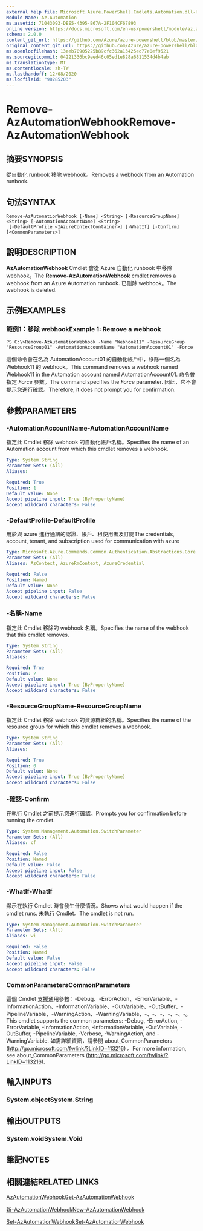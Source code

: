 ```yaml
---
external help file: Microsoft.Azure.PowerShell.Cmdlets.Automation.dll-Help.xml
Module Name: Az.Automation
ms.assetid: 71043093-DEE5-4395-B67A-2F104CF67893
online version: https://docs.microsoft.com/en-us/powershell/module/az.automation/remove-azautomationwebhook
schema: 2.0.0
content_git_url: https://github.com/Azure/azure-powershell/blob/master/src/Automation/Automation/help/Remove-AzAutomationWebhook.md
original_content_git_url: https://github.com/Azure/azure-powershell/blob/master/src/Automation/Automation/help/Remove-AzAutomationWebhook.md
ms.openlocfilehash: 13eeb70905225b89cfc362a13425ec77e0ef9521
ms.sourcegitcommit: 04221336bc9eed46c05ed1e828a6811534d4b4ab
ms.translationtype: MT
ms.contentlocale: zh-TW
ms.lasthandoff: 12/08/2020
ms.locfileid: "98285203"
---
```

# <span data-ttu-id="0bd1e-101">Remove-AzAutomationWebhook</span><span class="sxs-lookup"><span data-stu-id="0bd1e-101">Remove-AzAutomationWebhook</span></span>

## <span data-ttu-id="0bd1e-102">摘要</span><span class="sxs-lookup"><span data-stu-id="0bd1e-102">SYNOPSIS</span></span>
<span data-ttu-id="0bd1e-103">從自動化 runbook 移除 webhook。</span><span class="sxs-lookup"><span data-stu-id="0bd1e-103">Removes a webhook from an Automation runbook.</span></span>

## <span data-ttu-id="0bd1e-104">句法</span><span class="sxs-lookup"><span data-stu-id="0bd1e-104">SYNTAX</span></span>

```
Remove-AzAutomationWebhook [-Name] <String> [-ResourceGroupName] <String> [-AutomationAccountName] <String>
 [-DefaultProfile <IAzureContextContainer>] [-WhatIf] [-Confirm] [<CommonParameters>]
```

## <span data-ttu-id="0bd1e-105">說明</span><span class="sxs-lookup"><span data-stu-id="0bd1e-105">DESCRIPTION</span></span>
<span data-ttu-id="0bd1e-106">**AzAutomationWebhook** Cmdlet 會從 Azure 自動化 runbook 中移除 webhook。</span><span class="sxs-lookup"><span data-stu-id="0bd1e-106">The **Remove-AzAutomationWebhook** cmdlet removes a webhook from an Azure Automation runbook.</span></span>
<span data-ttu-id="0bd1e-107">已刪除 webhook。</span><span class="sxs-lookup"><span data-stu-id="0bd1e-107">The webhook is deleted.</span></span>

## <span data-ttu-id="0bd1e-108">示例</span><span class="sxs-lookup"><span data-stu-id="0bd1e-108">EXAMPLES</span></span>

### <span data-ttu-id="0bd1e-109">範例1：移除 webhook</span><span class="sxs-lookup"><span data-stu-id="0bd1e-109">Example 1: Remove a webhook</span></span>
```
PS C:\>Remove-AzAutomationWebhook -Name "Webhook11" -ResourceGroup "ResourceGroup01" -AutomationAccountName "AutomationAccount01" -Force
```

<span data-ttu-id="0bd1e-110">這個命令會在名為 AutomationAccount01 的自動化帳戶中，移除一個名為 Webhook11 的 webhook。</span><span class="sxs-lookup"><span data-stu-id="0bd1e-110">This command removes a webhook named Webhook11 in the Automation account named AutomationAccount01.</span></span>
<span data-ttu-id="0bd1e-111">命令會指定 *Force* 參數。</span><span class="sxs-lookup"><span data-stu-id="0bd1e-111">The command specifies the *Force* parameter.</span></span>
<span data-ttu-id="0bd1e-112">因此，它不會提示您進行確認。</span><span class="sxs-lookup"><span data-stu-id="0bd1e-112">Therefore, it does not prompt you for confirmation.</span></span>

## <span data-ttu-id="0bd1e-113">參數</span><span class="sxs-lookup"><span data-stu-id="0bd1e-113">PARAMETERS</span></span>

### <span data-ttu-id="0bd1e-114">-AutomationAccountName</span><span class="sxs-lookup"><span data-stu-id="0bd1e-114">-AutomationAccountName</span></span>
<span data-ttu-id="0bd1e-115">指定此 Cmdlet 移除 webhook 的自動化帳戶名稱。</span><span class="sxs-lookup"><span data-stu-id="0bd1e-115">Specifies the name of an Automation account from which this cmdlet removes a webhook.</span></span>

```yaml
Type: System.String
Parameter Sets: (All)
Aliases:

Required: True
Position: 1
Default value: None
Accept pipeline input: True (ByPropertyName)
Accept wildcard characters: False
```

### <span data-ttu-id="0bd1e-116">-DefaultProfile</span><span class="sxs-lookup"><span data-stu-id="0bd1e-116">-DefaultProfile</span></span>
<span data-ttu-id="0bd1e-117">用於與 azure 進行通訊的認證、帳戶、租使用者及訂閱</span><span class="sxs-lookup"><span data-stu-id="0bd1e-117">The credentials, account, tenant, and subscription used for communication with azure</span></span>

```yaml
Type: Microsoft.Azure.Commands.Common.Authentication.Abstractions.Core.IAzureContextContainer
Parameter Sets: (All)
Aliases: AzContext, AzureRmContext, AzureCredential

Required: False
Position: Named
Default value: None
Accept pipeline input: False
Accept wildcard characters: False
```

### <span data-ttu-id="0bd1e-118">-名稱</span><span class="sxs-lookup"><span data-stu-id="0bd1e-118">-Name</span></span>
<span data-ttu-id="0bd1e-119">指定此 Cmdlet 移除的 webhook 名稱。</span><span class="sxs-lookup"><span data-stu-id="0bd1e-119">Specifies the name of the webhook that this cmdlet removes.</span></span>

```yaml
Type: System.String
Parameter Sets: (All)
Aliases:

Required: True
Position: 2
Default value: None
Accept pipeline input: True (ByPropertyName)
Accept wildcard characters: False
```

### <span data-ttu-id="0bd1e-120">-ResourceGroupName</span><span class="sxs-lookup"><span data-stu-id="0bd1e-120">-ResourceGroupName</span></span>
<span data-ttu-id="0bd1e-121">指定此 Cmdlet 移除 webhook 的資源群組的名稱。</span><span class="sxs-lookup"><span data-stu-id="0bd1e-121">Specifies the name of the resource group for which this cmdlet removes a webhook.</span></span>

```yaml
Type: System.String
Parameter Sets: (All)
Aliases:

Required: True
Position: 0
Default value: None
Accept pipeline input: True (ByPropertyName)
Accept wildcard characters: False
```

### <span data-ttu-id="0bd1e-122">-確認</span><span class="sxs-lookup"><span data-stu-id="0bd1e-122">-Confirm</span></span>
<span data-ttu-id="0bd1e-123">在執行 Cmdlet 之前提示您進行確認。</span><span class="sxs-lookup"><span data-stu-id="0bd1e-123">Prompts you for confirmation before running the cmdlet.</span></span>

```yaml
Type: System.Management.Automation.SwitchParameter
Parameter Sets: (All)
Aliases: cf

Required: False
Position: Named
Default value: False
Accept pipeline input: False
Accept wildcard characters: False
```

### <span data-ttu-id="0bd1e-124">-WhatIf</span><span class="sxs-lookup"><span data-stu-id="0bd1e-124">-WhatIf</span></span>
<span data-ttu-id="0bd1e-125">顯示在執行 Cmdlet 時會發生什麼情況。</span><span class="sxs-lookup"><span data-stu-id="0bd1e-125">Shows what would happen if the cmdlet runs.</span></span>
<span data-ttu-id="0bd1e-126">未執行 Cmdlet。</span><span class="sxs-lookup"><span data-stu-id="0bd1e-126">The cmdlet is not run.</span></span>

```yaml
Type: System.Management.Automation.SwitchParameter
Parameter Sets: (All)
Aliases: wi

Required: False
Position: Named
Default value: False
Accept pipeline input: False
Accept wildcard characters: False
```

### <span data-ttu-id="0bd1e-127">CommonParameters</span><span class="sxs-lookup"><span data-stu-id="0bd1e-127">CommonParameters</span></span>
<span data-ttu-id="0bd1e-128">這個 Cmdlet 支援通用參數：-Debug、-ErrorAction、-ErrorVariable、-InformationAction、-InformationVariable、-OutVariable、-OutBuffer、-PipelineVariable、-WarningAction、-WarningVariable、-、-、-、-、-、-。</span><span class="sxs-lookup"><span data-stu-id="0bd1e-128">This cmdlet supports the common parameters: -Debug, -ErrorAction, -ErrorVariable, -InformationAction, -InformationVariable, -OutVariable, -OutBuffer, -PipelineVariable, -Verbose, -WarningAction, and -WarningVariable.</span></span> <span data-ttu-id="0bd1e-129">如需詳細資訊，請參閱 about_CommonParameters (http://go.microsoft.com/fwlink/?LinkID=113216) 。</span><span class="sxs-lookup"><span data-stu-id="0bd1e-129">For more information, see about_CommonParameters (http://go.microsoft.com/fwlink/?LinkID=113216).</span></span>

## <span data-ttu-id="0bd1e-130">輸入</span><span class="sxs-lookup"><span data-stu-id="0bd1e-130">INPUTS</span></span>

### <span data-ttu-id="0bd1e-131">System.object</span><span class="sxs-lookup"><span data-stu-id="0bd1e-131">System.String</span></span>

## <span data-ttu-id="0bd1e-132">輸出</span><span class="sxs-lookup"><span data-stu-id="0bd1e-132">OUTPUTS</span></span>

### <span data-ttu-id="0bd1e-133">System.void</span><span class="sxs-lookup"><span data-stu-id="0bd1e-133">System.Void</span></span>

## <span data-ttu-id="0bd1e-134">筆記</span><span class="sxs-lookup"><span data-stu-id="0bd1e-134">NOTES</span></span>

## <span data-ttu-id="0bd1e-135">相關連結</span><span class="sxs-lookup"><span data-stu-id="0bd1e-135">RELATED LINKS</span></span>

[<span data-ttu-id="0bd1e-136">AzAutomationWebhook</span><span class="sxs-lookup"><span data-stu-id="0bd1e-136">Get-AzAutomationWebhook</span></span>](./Get-AzAutomationWebhook.md)

[<span data-ttu-id="0bd1e-137">新-AzAutomationWebhook</span><span class="sxs-lookup"><span data-stu-id="0bd1e-137">New-AzAutomationWebhook</span></span>](./New-AzAutomationWebhook.md)

[<span data-ttu-id="0bd1e-138">Set-AzAutomationWebhook</span><span class="sxs-lookup"><span data-stu-id="0bd1e-138">Set-AzAutomationWebhook</span></span>](./Set-AzAutomationWebhook.md)


